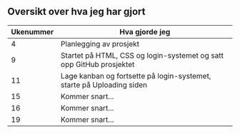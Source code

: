 ## Oversikt over hva jeg har gjort
| Ukenummer | Hva gjorde jeg |
| - | - |
| 4 | Planlegging av prosjekt |
| 9 | Startet på HTML, CSS og login-systemet og satt opp GitHub prosjektet |
| 11 | Lage kanban og fortsette på login-systemet, starte på Uploading siden |
| 15 | Kommer snart... |
| 16 | Kommer snart... |
| 19 | Kommer snart... |